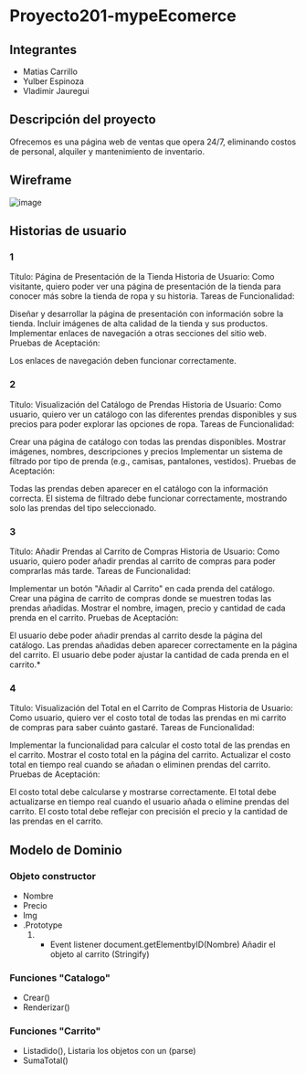 # Proyecto201-mypeEcomerce

## Integrantes

- Matias Carrillo
- Yulber Espinoza
- Vladimir Jauregui

## Descripción del proyecto

 Ofrecemos es una página web de ventas que opera 24/7, eliminando costos de personal, alquiler y mantenimiento de inventario.

## Wireframe

 ![image](https://github.com/user-attachments/assets/013958a2-2762-4b4c-b04a-10d7290326e3)

## Historias de usuario
### 1
Título: Página de Presentación de la Tienda
Historia de Usuario: Como visitante, quiero poder ver una página de presentación de la tienda para conocer más sobre la tienda de ropa y su historia.
Tareas de Funcionalidad:

Diseñar y desarrollar la página de presentación con información sobre la tienda.
Incluir imágenes de alta calidad de la tienda y sus productos.
Implementar enlaces de navegación a otras secciones del sitio web.
Pruebas de Aceptación:

Los enlaces de navegación deben funcionar correctamente.

### 2
Título: Visualización del Catálogo de Prendas
Historia de Usuario: Como usuario, quiero ver un catálogo con las diferentes prendas disponibles y sus precios para poder explorar las opciones de ropa.
Tareas de Funcionalidad:

Crear una página de catálogo con todas las prendas disponibles.
Mostrar imágenes, nombres, descripciones y precios
Implementar un sistema de filtrado por tipo de prenda (e.g., camisas, pantalones, vestidos).
Pruebas de Aceptación:

Todas las prendas deben aparecer en el catálogo con la información correcta.
El sistema de filtrado debe funcionar correctamente, mostrando solo las prendas del tipo seleccionado.

### 3

Título: Añadir Prendas al Carrito de Compras
Historia de Usuario: Como usuario, quiero poder añadir prendas al carrito de compras para poder comprarlas más tarde.
Tareas de Funcionalidad:

Implementar un botón "Añadir al Carrito" en cada prenda del catálogo.
Crear una página de carrito de compras donde se muestren todas las prendas añadidas.
Mostrar el nombre, imagen, precio y cantidad de cada prenda en el carrito.
Pruebas de Aceptación:

El usuario debe poder añadir prendas al carrito desde la página del catálogo.
Las prendas añadidas deben aparecer correctamente en la página del carrito.
El usuario debe poder ajustar la cantidad de cada prenda en el carrito.*

### 4

Título: Visualización del Total en el Carrito de Compras
Historia de Usuario: Como usuario, quiero ver el costo total de todas las prendas en mi carrito de compras para saber cuánto gastaré.
Tareas de Funcionalidad:

Implementar la funcionalidad para calcular el costo total de las prendas en el carrito.
Mostrar el costo total en la página del carrito.
Actualizar el costo total en tiempo real cuando se añadan o eliminen prendas del carrito.
Pruebas de Aceptación:

El costo total debe calcularse y mostrarse correctamente.
El total debe actualizarse en tiempo real cuando el usuario añada o elimine prendas del carrito.
El costo total debe reflejar con precisión el precio y la cantidad de las prendas en el carrito.

## Modelo de Dominio

### Objeto constructor

- Nombre
- Precio
- Img
- .Prototype
    1. - Event listener
    document.getElementbyID(Nombre)
    Añadir el objeto al carrito (Stringify)

### Funciones "Catalogo"

- Crear()
- Renderizar()

### Funciones "Carrito"

- Listadido(), Listaria los objetos con un (parse)
- SumaTotal()
